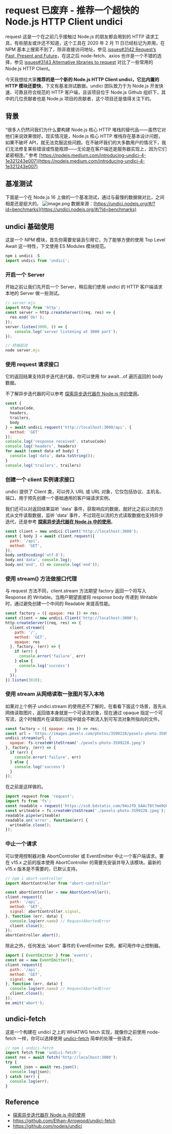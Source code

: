 # request 已废弃 - 推荐一个超快的 Node.js HTTP Client undici

request 这是一个在之前几乎接触过 Node.js 的朋友都会用到的 HTTP 请求工具，有些朋友或许还不知道，这个工具在 2020 年 2 月 11 日已经标记为弃用，在 NPM 基本上搜索不到了，除非直接访问地址，参见 [issues#3142 Request’s Past, Present and Future](https://github.com/request/request/issues/3142)，在这之后 node-fetch、axios 也许是一个不错的选择，参见 [issues#3143 Alternative libraries to request](https://github.com/request/request/issues/3143) 对比了一些常用的 Node.js HTTP Client。
​

今天我想给大家**推荐的是一个新的 Node.js HTTP Client undici，它比内置的 HTTP 模块还要快**，下文有基准测试数据。undici 团队致力于为 Node.js 开发快速、可靠且符合规范的 HTTP 客户端，且该项目位于 Node.js Github 组织下，其中的几位贡献者也是 Node.js 项目的贡献者，这个项目还是值得关注下的。

## 背景

“很多人仍然问我们为什么要构建 Node.js 核心 HTTP 堆栈的替代品——虽然它对他们来说效果很好。现实情况是，Node.js 核心 HTTP 堆栈存在基本设计问题，如果不破坏 API，就无法克服这些问题。在不破坏我们的大多数用户的情况下，我们无法修复某些错误或性能瓶颈——无论是在客户端还是服务器实现上，因为它们紧密相连。” 参考 [https://nodejs.medium.com/introducing-undici-4-1e321243e007](https://nodejs.medium.com/introducing-undici-4-1e321243e007)
​

## 基准测试
下面是一个在 Node.js 16 上做的一个基准测试，通过与最慢的数据做对比，之间相差还是挺大的。
![image.png](https://cdn.nlark.com/yuque/0/2021/png/335268/1625785735717-fc4294fe-3944-4c16-b2a9-9d07aeba31e4.png#clientId=ub97153ab-6518-4&from=paste&height=579&id=u732008c8&margin=%5Bobject%20Object%5D&name=image.png&originHeight=1158&originWidth=1408&originalType=binary&ratio=1&size=200798&status=done&style=none&taskId=u64dff026-c75d-4335-8a60-be06f72429d&width=704)
数据来源：[https://undici.nodejs.org/#/?id=benchmarks](https://undici.nodejs.org/#/?id=benchmarks)
## undici 基础使用
这是一个 NPM 模块，首先你需要安装且引用它，为了能够方便的使用 Top Level Await 这一特性，下文使用 ES Modules 模块规范。
```javascript
npm i undici -S
import undici from 'undici';
```
### 开启一个 Server
开始之前让我们先开启一个 Server，稍后我们使用 undici 的 HTTP 客户端请求本地的 Server 做一些测试。
```javascript
// server.mjs
import http from 'http';
const server = http.createServer((req, res) => {
  res.end(`Ok!`);   
});
server.listen(3000, () => {
	console.log('server listening at 3000 port');
});

// 终端启动
node server.mjs
```
### 使用 request 请求接口

它的返回结果支持异步迭代迭代器，你可以使用 for await...of 遍历返回的 body 数据。

不了解异步迭代器的可以参考 [探索异步迭代器在 Node.js 中的使用](https://mp.weixin.qq.com/s/PDCZ5FreFJDJDqpvOe3xKQ)。

```javascript
const {
  statusCode,
  headers,
  trailers,
  body
} = await undici.request('http://localhost:3000/api', {
  method: 'GET'
});
console.log('response received', statusCode)
console.log('headers', headers)
for await (const data of body) {
  console.log('data', data.toString());
}
console.log('trailers', trailers)
```
### 创建一个 client 实例请求接口

undici 提供了 Client 类，可以传入 URL 或 URL 对象，它仅包括协议、主机名、端口，用于预先创建一个基础通用的客户端请求实例。

我们还可以对返回结果监听 'data' 事件，获取响应的数据，就好比之前以流的方式从文件读取数据，监听 'data' 事件，不过现在以流的方式读取数据也支持异步迭代，还是参考 [**探索异步迭代器在 Node.js 中的使用**](https://mp.weixin.qq.com/s/PDCZ5FreFJDJDqpvOe3xKQ)。

```javascript
const client = new undici.Client('http://localhost:3000');
const { body } = await client.request({
  path: '/api',
  method: 'GET',
});
body.setEncoding('utf-8');
body.on('data', console.log);
body.on('end', () => console.log('end'));
```
### 使用 stream() 方法做接口代理

与 request 方法不同，client.stream 方法期望 factory 返回一个将写入 Response 的 Writable。当用户期望直接将 response body 传递到 Writable 时，通过避免创建一个中间的 Readable 来提高性能。
```javascript
const factory = ({ opaque: res }) => res;
const client = new undici.Client('http://localhost:3000');
http.createServer((req, res) => {
  client.stream({
    path: '/',
    method: 'GET',
    opaque: res
  }, factory, (err) => {
    if (err) {
      console.error('failure', err)
    } else {
      console.log('success')
    }
  });
}).listen(3010);
```
### 使用 stream 从网络读取一张图片写入本地
如果对上个例子 undici.stream 的使用还不了解的，在看看下面这个场景，首先从网络读取图片，返回值本身就是一个可读流对象，现在通过 opaque 指定一个可写流，这个时候图片在读取的过程中就会不断流入到可写流对象所指向的文件。
```javascript
const factory = ({ opaque: res }) => res;
const url = 'https://images.pexels.com/photos/3599228/pexels-photo-3599228.jpeg?auto=compress&cs=tinysrgb&dpr=2&w=500';
undici.stream(url, {
  opaque: fs.createWriteStream('./pexels-photo-3599228.jpeg')
}, factory, (err) => {
  if (err) {
    console.error('failure', err)
  } else {
    console.log('success')
  }
});
```
在之前是这样做的。
```javascript
import request from 'request';
import fs from 'fs';
const readable = request('https://ss0.bdstatic.com/94oJfD_bAAcT8t7mm9GUKT-xh_/timg?image&quality=100&size=b4000_4000&sec=1586785739&di=ba1230a76a1ebd25200448d5cf02ec40&src=http://bbs.jooyoo.net/attachment/Mon_0905/24_65548_2835f8eaa933ff6.jpg');
const writeable = fs.createWriteStream('./pexels-photo-3599228.jpeg');
readable.pipe(writeable)
readable.on('error', function(err) {
  writeable.close();
});
```
### 中止一个请求
可以使用控制器对象 AbortController 或 EventEmitter 中止一个客户端请求。要在 v15.x 之前的版本使用 AbortController 的需要先安装并导入该模块。最新的 v15.x 版本是不需要的，已默认支持。
```javascript
// npm i abort-controller
import AbortController from "abort-controller"

const abortController = new AbortController();
client.request({
  path: '/api',
  method: 'GET',
  signal: abortController.signal,
}, function (err, data) {
  console.log(err.name) // RequestAbortedError
  client.close();
});
abortController.abort();
```
除此之外，任何发出 'abort' 事件的 EventEmitter 实例，都可用作中止控制器。
```javascript
import { EventEmitter } from 'events';
const ee = new EventEmitter();
client.request({
  path: '/api',
  method: 'GET',
  signal: ee,
}, function (err, data) {
  console.log(err.name) // RequestAbortedError
  client.close();
});
ee.emit('abort');
```

## undici-fetch

这是一个构建在 undici 之上的 WHATWG fetch 实现，就像你之前使用 node-fetch 一样，你可以选择使用 [undici-fetch](https://github.com/Ethan-Arrowood/undici-fetch) 简单的处理一些请求。

```javascript
// npm i undici-fetch
import fetch from 'undici-fetch';
const res = await fetch('http://localhost:3000');
try {
  const json = await res.json();
  console.log(json);
} catch (err) {
  console.log(err);
}
```

## Reference

* [探索异步迭代器在 Node.js 中的使用](https://mp.weixin.qq.com/s/PDCZ5FreFJDJDqpvOe3xKQ)
* https://github.com/Ethan-Arrowood/undici-fetch
* https://github.com/nodejs/undici

